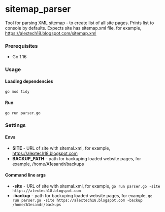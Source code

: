# sitemap_parser
Tool for parsing XML sitemap - to create list of all site pages. Prints list to console by defaults.
Expects site has sitemap.xml file, for example, https://alextech18.blogspot.com/sitemap.xml

### Prerequisites
* Go 1.16

### Usage

#### Loading dependencies
```
go mod tidy
```
#### Run
```
go run parser.go
```

### Settings

#### Envs
* **SITE** - URL of site with sitemal.xml, for example, https://alextech18.blogspot.com
* **BACKUP_PATH** - path for backuping loaded website pages, for example, /home/A1esandr/backups

#### Command line args
* **-site** - URL of site with sitemal.xml, for example, ```go run parser.go -site https://alextech18.blogspot.com```
* **-backup** - path for backuping loaded website pages, for example, ```go run parser.go -site https://alextech18.blogspot.com -backup /home/A1esandr/backups```
